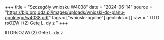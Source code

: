 +++
title = "Szczegóły wniosku W4038"
date = "2024-06-14"
source = "https://bip.brg.gda.pl/images/uploads/wnioski-do-planu-ogolnego/w4038.pdf"
tags = ["wnioski-ogolne"]
geolinks = []
raw = " l ITO rsOZW i    (2)  Getę L. dy z "
+++

lITORsOZWi
(2)
Getę L. dy z


